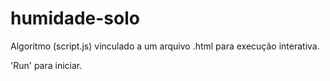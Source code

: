 # humidade-solo

Algoritmo (script.js) vinculado a um arquivo .html para execução interativa.

'Run' para iniciar.
